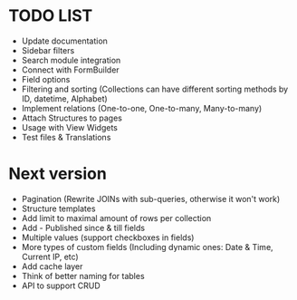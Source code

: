TODO LIST
=========

* Update documentation
* Sidebar filters
* Search module integration
* Connect with FormBuilder
* Field options
* Filtering and sorting (Collections can have different sorting methods by ID, datetime, Alphabet)
* Implement relations (One-to-one, One-to-many, Many-to-many)
* Attach Structures to pages
* Usage with View Widgets
* Test files & Translations

# Next version

* Pagination (Rewrite JOINs with sub-queries, otherwise it won't work)
* Structure templates
* Add limit to maximal amount of rows per collection
* Add - Published since & till fields
* Multiple values (support checkboxes in fields)
* More types of custom fields (Including dynamic ones: Date & Time, Current IP, etc)
* Add cache layer
* Think of better naming for tables
* API to support CRUD